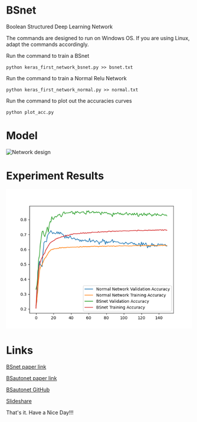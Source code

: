 # BSnet
Boolean Structured Deep Learning Network 

The commands are designed to run on Windows OS. If you are using Linux, adapt the commands accordingly.

Run the command to train a BSnet
```
python keras_first_network_bsnet.py >> bsnet.txt
```

Run the command to train a Normal Relu Network
```
python keras_first_network_normal.py >> normal.txt
```

Run the command to plot out the accuracies curves
```
python plot_acc.py
```

# Model

![Network design]()

# Experiment Results 

![Experiment results](https://github.com/singkuangtan/BSnet/blob/main/acc.png)

# Links
[BSnet paper link](https://vixra.org/abs/2212.0193)

[BSautonet paper link](https://vixra.org/abs/2212.0208)

[BSautonet GitHub](https://github.com/singkuangtan/BSautonet)

[Slideshare](https://www.slideshare.net/SingKuangTan)

That's it. 
Have a Nice Day!!!
